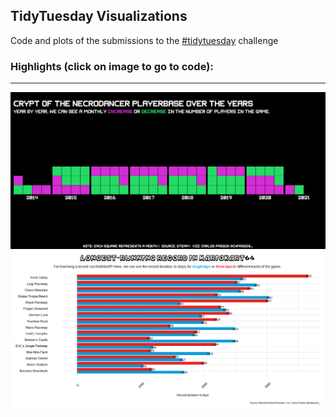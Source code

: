 ## TidyTuesday Visualizations

Code and plots of the submissions to the [#tidytuesday](https://github.com/rfordatascience/tidytuesday) challenge

### Highlights (click on image to go to code): <br>
---
<div class="row"> 
  <div class="column">
	<a href="2021/week12/steam_games.R"><img src="2021/week12/crypt_necrodancer.png"></a>
	<a href="2021/week22/mariokart.R"><img src="2021/week22/mariokarti_plot.png"></a>
  	
  </div>
</div>
